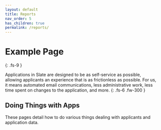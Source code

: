 ```yaml
---
layout: default
title: Reports
nav_order: 5
has_children: true
permalink: /reports/
---
```


# Example Page
{: .fs-9 }

Applications in Slate are designed to be as self-service as possible, allowing applicants an experience that is as frictionless as possible. For us, it means automated email communications, less administrative work, less time spent on changes to the application, and more.
{: .fs-6 .fw-300 }

## Doing Things with Apps
These pages detail how to do various things dealing with applicants and application data.
